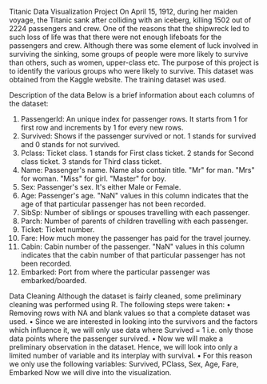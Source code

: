 Titanic Data Visualization Project
On April 15, 1912, during her maiden voyage, the Titanic sank after colliding with an iceberg, killing 1502 out of 2224 passengers and crew. 
One of the reasons that the shipwreck led to such loss of life was that there were not enough lifeboats for the passengers and crew. 
Although there was some element of luck involved in surviving the sinking, some groups of people were more likely to survive than others, such as women, upper-class etc. 
The purpose of this project is to identify the various groups who were likely to survive. 
This dataset was obtained from the Kaggle website. The training dataset was used.

Description of the data
Below is a brief information about each columns of the dataset:
1.	PassengerId: An unique index for passenger rows. It starts from 1 for first row and increments by 1 for every new rows.
2.	Survived: Shows if the passenger survived or not. 1 stands for survived and 0 stands for not survived.
3.	Pclass: Ticket class. 1 stands for First class ticket. 2 stands for Second class ticket. 3 stands for Third class ticket.
4.	Name: Passenger's name. Name also contain title. "Mr" for man. "Mrs" for woman. "Miss" for girl. "Master" for boy.
5.	Sex: Passenger's sex. It's either Male or Female.
6.	Age: Passenger's age. "NaN" values in this column indicates that the age of that particular passenger has not been recorded.
7.	SibSp: Number of siblings or spouses travelling with each passenger.
8.	Parch: Number of parents of children travelling with each passenger.
9.	Ticket: Ticket number.
10.	Fare: How much money the passenger has paid for the travel journey.
11.	Cabin: Cabin number of the passenger. "NaN" values in this column indicates that the cabin number of that particular passenger has not been recorded.
12.	Embarked: Port from where the particular passenger was embarked/boarded.

Data Cleaning
Although the dataset is fairly cleaned, some preliminary cleaning was performed using R. The following steps were taken:
•	Removing rows with NA and blank values so that a complete dataset was used.
•	Since we are interested in looking into the survivors and the factors which influence it, we will only use data where Survived = 1 i.e. only those data points where the passenger survived.
•	Now we will make a preliminary observation in the dataset. Hence, we will look into only a limited number of variable and its interplay with survival.
•	For this reason we only use the following variables: Survived, PClass, Sex, Age, Fare, Embarked
Now we will dive into the visualization.

